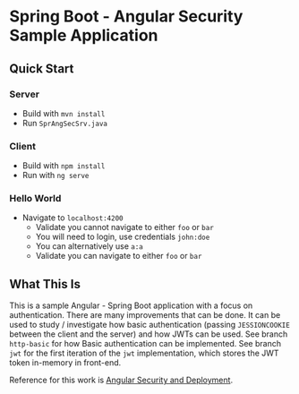# Spring Boot - Angular Security Sample Application

## Quick Start
### Server
- Build with `mvn install`
- Run `SprAngSecSrv.java`

### Client
- Build with `npm install`
- Run with `ng serve`

### Hello World
- Navigate to `localhost:4200`
  - Validate you cannot navigate to either `foo` or `bar`
  - You will need to login, use credentials `john:doe`
  - You can alternatively use `a:a`
  - Validate you can navigate to either `foo` or `bar`

## What This Is
This is a sample Angular - Spring Boot application with a focus on authentication. 
There are many improvements that can be done. It can be used to study / investigate how
basic authentication (passing `JESSIONCOOKIE` between the client and the server) and how JWTs can be used.
See branch `http-basic` for how Basic authentication can be implemented. See branch `jwt` for the
first iteration of the `jwt` implementation, which stores the JWT token in-memory in front-end. 

Reference for this work is [Angular Security and Deployment](https://www.manning.com/livevideo/angular-for-java-developers-security-and-deployment).
